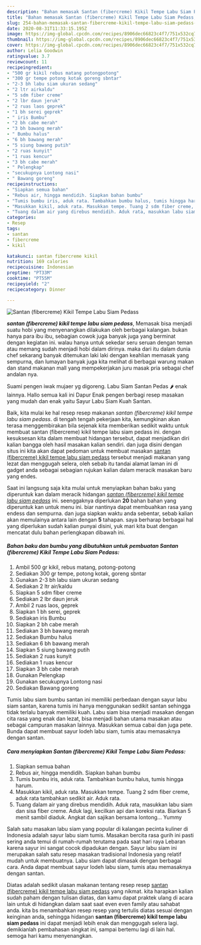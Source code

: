 ```yaml
---
description: "Bahan memasak Santan (fibercreme) Kikil Tempe Labu Siam Pedass, Menggugah Selera"
title: "Bahan memasak Santan (fibercreme) Kikil Tempe Labu Siam Pedass, Menggugah Selera"
slug: 254-bahan-memasak-santan-fibercreme-kikil-tempe-labu-siam-pedass-menggugah-selera
date: 2020-08-31T11:33:15.195Z
image: https://img-global.cpcdn.com/recipes/8906dec66823c4f7/751x532cq70/santan-fibercreme-kikil-tempe-labu-siam-pedass-foto-resep-utama.jpg
thumbnail: https://img-global.cpcdn.com/recipes/8906dec66823c4f7/751x532cq70/santan-fibercreme-kikil-tempe-labu-siam-pedass-foto-resep-utama.jpg
cover: https://img-global.cpcdn.com/recipes/8906dec66823c4f7/751x532cq70/santan-fibercreme-kikil-tempe-labu-siam-pedass-foto-resep-utama.jpg
author: Lelia Goodwin
ratingvalue: 3.7
reviewcount: 11
recipeingredient:
- "500 gr kikil rebus matang potongpotong"
- "300 gr tempe potong kotak goreng sbntar"
- "2-3 bh labu siam ukuran sedang"
- "2 ltr airkaldu"
- "5 sdm fiber creme"
- "2 lbr daun jeruk"
- "2 ruas laos geprek"
- "1 bh serei geprek"
- " iris Bumbu"
- "2 bh cabe merah"
- "3 bh bawang merah"
- " Bumbu halus"
- "6 bh bawang merah"
- "5 siung bawang putih"
- "2 ruas kunyit"
- "1 ruas kencur"
- "3 bh cabe merah"
- " Pelengkap"
- "secukupnya Lontong nasi"
- " Bawang goreng"
recipeinstructions:
- "Siapkan semua bahan"
- "Rebus air, hingga mendidih. Siapkan bahan bumbu"
- "Tumis bumbu iris, aduk rata. Tambahkan bumbu halus, tumis hingga harum."
- "Masukkan kikil, aduk rata. Masukkan tempe. Tuang 2 sdm fiber creme, aduk rata tambahkan sedikit air. Aduk rata."
- "Tuang dalam air yang direbus mendidih. Aduk rata, masukkan labu siam dan sisa fiber creme. Aduk lagi, kecilkan api dan koreksi rata. Biarkan 5 menit sambil diaduk. Angkat dan sajikan bersama lontong... Yummy"
categories:
- Resep
tags:
- santan
- fibercreme
- kikil

katakunci: santan fibercreme kikil 
nutrition: 169 calories
recipecuisine: Indonesian
preptime: "PT33M"
cooktime: "PT55M"
recipeyield: "2"
recipecategory: Dinner

---
```



![Santan (fibercreme) Kikil Tempe Labu Siam Pedass](https://img-global.cpcdn.com/recipes/8906dec66823c4f7/751x532cq70/santan-fibercreme-kikil-tempe-labu-siam-pedass-foto-resep-utama.jpg)

<b><i>santan (fibercreme) kikil tempe labu siam pedass</i></b>, Memasak bisa menjadi suatu hobi yang menyenangkan dilakukan oleh berbagai kalangan. bukan hanya para ibu ibu, sebagian cowok juga banyak juga yang berminat dengan kegiatan ini. walau hanya untuk sekedar seru seruan dengan teman atau memang sudah menjadi hobi dalam dirinya. maka dari itu dalam dunia chef sekarang banyak ditemukan laki laki dengan keahlian memasak yang sempurna, dan lumayan banyak juga kita melihat di berbagai warung makan dan stand makanan mall yang mempekerjakan juru masak pria sebagai chef andalan nya.

Suami pengen iwak mujaer yg digoreng. Labu Siam Santan Pedas 🌶️ enak lainnya. Hallo semua kali ini Dapur Enak pengen berbagi resep masakan yang mudah dan enak yaitu Sayur Labu Siam Kuah Santan.

Baik, kita mulai ke hal resep resep makanan <i>santan (fibercreme) kikil tempe labu siam pedass</i>. di tengah tengah pekerjaan kita, kemungkinan akan terasa menggembirakan bila sejenak kita memberikan sedikit waktu untuk membuat santan (fibercreme) kikil tempe labu siam pedass ini. dengan kesuksesan kita dalam membuat hidangan tersebut, dapat menjadikan diri kalian bangga oleh hasil masakan kalian sendiri. dan juga disini dengan situs ini kita akan dapat pedoman untuk membuat masakan <u>santan (fibercreme) kikil tempe labu siam pedass</u> tersebut menjadi makanan yang lezat dan menggugah selera, oleh sebab itu tandai alamat laman ini di gadget anda sebagai sebagian rujukan kalian dalam meracik masakan baru yang endes.


Saat ini langsung saja kita mulai untuk menyiapkan bahan baku yang diperuntuk kan dalam meracik hidangan <u><i>santan (fibercreme) kikil tempe labu siam pedass</i></u> ini. seenggaknya diperlukan <b>20</b> bahan bahan yang diperuntuk kan untuk menu ini. biar nantinya dapat membuahkan rasa yang endess dan sempurna. dan juga siapkan waktu anda sebentar, sebab kalian akan memulainya antara lain dengan <b>5</b> tahapan. saya berharap berbagai hal yang diperlukan sudah kalian punyai disini, yuk mari kita buat dengan mencatat dulu bahan perlengkapan dibawah ini.

<!--inarticleads1-->

##### Bahan baku dan bumbu yang dibutuhkan untuk pembuatan Santan (fibercreme) Kikil Tempe Labu Siam Pedass:

1. Ambil 500 gr kikil, rebus matang, potong-potong
1. Sediakan 300 gr tempe, potong kotak, goreng sbntar
1. Gunakan 2-3 bh labu siam ukuran sedang
1. Sediakan 2 ltr air/kaldu
1. Siapkan 5 sdm fiber creme
1. Sediakan 2 lbr daun jeruk
1. Ambil 2 ruas laos, geprek
1. Siapkan 1 bh serei, geprek
1. Sediakan  iris Bumbu
1. Siapkan 2 bh cabe merah
1. Sediakan 3 bh bawang merah
1. Sediakan  Bumbu halus
1. Sediakan 6 bh bawang merah
1. Siapkan 5 siung bawang putih
1. Sediakan 2 ruas kunyit
1. Sediakan 1 ruas kencur
1. Siapkan 3 bh cabe merah
1. Gunakan  Pelengkap
1. Gunakan secukupnya Lontong nasi
1. Sediakan  Bawang goreng


Tumis labu siam bumbu santan ini memiliki perbedaan dengan sayur labu siam santan, karena tumis ini hanya menggunakan sedikit santan sehingga tidak terlalu banyak memiliki kuah. Labu siam bisa menjadi masakan dengan cita rasa yang enak dan lezat, bisa menjadi bahan utama masakan atau sebagai campuran masakan lainnya. Masukkan semua cabai dan juga pete. Bunda dapat membuat sayur lodeh labu siam, tumis atau memasaknya dengan santan. 

<!--inarticleads2-->

##### Cara menyiapkan Santan (fibercreme) Kikil Tempe Labu Siam Pedass:

1. Siapkan semua bahan
1. Rebus air, hingga mendidih. Siapkan bahan bumbu
1. Tumis bumbu iris, aduk rata. Tambahkan bumbu halus, tumis hingga harum.
1. Masukkan kikil, aduk rata. Masukkan tempe. Tuang 2 sdm fiber creme, aduk rata tambahkan sedikit air. Aduk rata.
1. Tuang dalam air yang direbus mendidih. Aduk rata, masukkan labu siam dan sisa fiber creme. Aduk lagi, kecilkan api dan koreksi rata. Biarkan 5 menit sambil diaduk. Angkat dan sajikan bersama lontong... Yummy


Salah satu masakan labu siam yang popular di kalangan pecinta kuliner di Indonesia adalah sayur labu siam tumis. Masakan bercita rasa gurih ini pasti sering anda temui di rumah-rumah terutama pada saat hari raya Lebaran karena sayur ini sangat cocok dipadukan dengan. Sayur labu siam ini merupakan salah satu resep masakan tradisional Indonesia yang relatif mudah untuk membuatnya. Labu siam dapat dimasak dengan berbagai cara. Anda dapat membuat sayur lodeh labu siam, tumis atau memasaknya dengan santan. 

Diatas adalah sedikit ulasan makanan tentang resep resep <u>santan (fibercreme) kikil tempe labu siam pedass</u> yang nikmat. kita harapkan kalian sudah paham dengan tulisan diatas, dan kamu dapat praktek ulang di acara lain untuk di hidangkan dalam saat saat even even family atau sahabat anda. kita bs menambahkan resep resep yang tertulis diatas sesuai dengan keinginan anda, sehingga hidangan <b>santan (fibercreme) kikil tempe labu siam pedass</b> ini dapat menjadi lebih enak dan menggugah selera lagi. demikianlah pembahasan singkat ini, sampai bertemu lagi di lain hal. semoga hari kamu menyenangkan.
